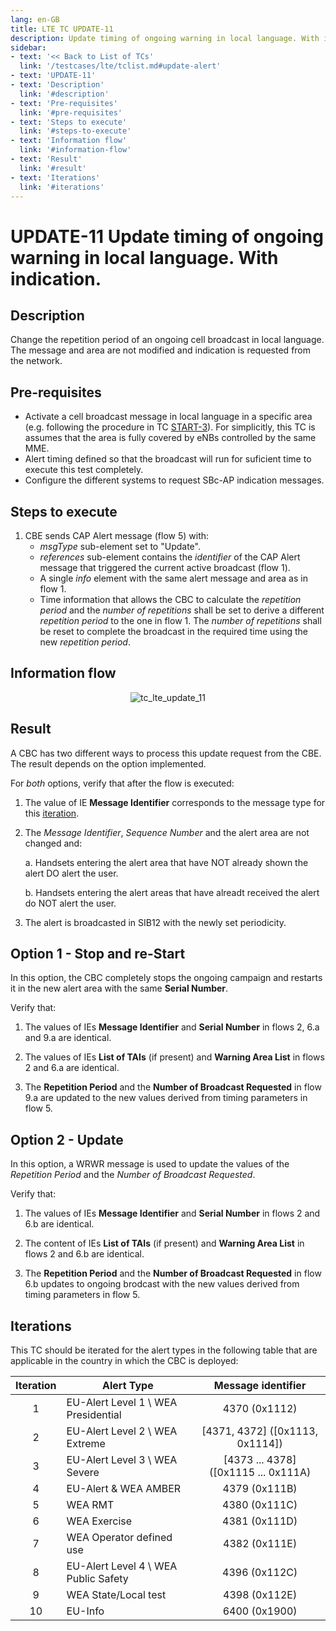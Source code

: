 ```yaml
---
lang: en-GB
title: LTE TC UPDATE-11
description: Update timing of ongoing warning in local language. With indication.
sidebar:
- text: '<< Back to List of TCs'
  link: '/testcases/lte/tclist.md#update-alert'
- text: 'UPDATE-11'
- text: 'Description'
  link: '#description'
- text: 'Pre-requisites'
  link: '#pre-requisites'
- text: 'Steps to execute'
  link: '#steps-to-execute'
- text: 'Information flow'
  link: '#information-flow'
- text: 'Result'
  link: '#result'
- text: 'Iterations'
  link: '#iterations'
---
```


# **UPDATE-11** Update timing of ongoing warning in local language. With indication.

## Description

Change the repetition period of an ongoing cell broadcast in local language.
The message and area are not modified and indication is requested from the 
network.

## Pre-requisites

* Activate a cell broadcast message in local language in a specific area (e.g. 
  following the procedure in TC [START-3](/testcases/lte/start/tc3)). For 
  simplicitly, this TC is assumes that the area is fully covered by eNBs 
  controlled by the same MME.
* Alert timing defined so that the broadcast will run for suficient time to 
  execute this test completely.
* Configure the different systems to request SBc-AP indication messages.

## Steps to execute

1. CBE sends CAP Alert message (flow 5) with:
   - *msgType* sub-element set to "Update".
   - *references* sub-element contains the *identifier* of the CAP Alert 
     message that triggered the current active broadcast (flow 1).
   - A single *info* element with the same alert message and area as in flow 1.
   - Time information that allows the CBC to calculate the *repetition period*
     and the *number of repetitions* shall be set to derive a different 
     *repetition period* to the one in flow 1. The *number of repetitions* 
     shall be reset to complete the broadcast in the required time using the
     new *repetition period*.

## Information flow

<div style="text-align: center;">

![tc_lte_update_11](/assets/img/flows/lte/update/tc_lte_update_11.svg)

</div>

## Result

A CBC has two different ways to process this update request from the CBE. The 
result depends on the option implemented.

For *both* options, verify that after the flow is executed:

1. The value of IE **Message Identifier** corresponds to the message type for
   this [iteration](/testcases/lte/update/tc11/#iterations).

2. The *Message Identifier*, *Sequence Number* and the alert area are not 
   changed and:
   
   a. Handsets entering the alert area that have NOT already shown the alert DO
      alert the user.
 
   b. Handsets entering the alert areas that have alreadt received the alert do 
      NOT alert the user.

3. The alert is broadcasted in SIB12 with the newly set periodicity.

## Option 1 - Stop and re-Start

In this option, the CBC completely stops the ongoing campaign and restarts it 
in the new alert area with the same **Serial Number**.

Verify that:

1. The values of IEs **Message Identifier** and **Serial Number** in flows 2,
   6.a and 9.a are identical.

2. The values of IEs **List of TAIs** (if present) and **Warning Area List** in 
   flows 2 and 6.a are identical.

3. The **Repetition Period** and the **Number of Broadcast Requested** in flow 
   9.a are updated to the new values derived from timing parameters in flow 5.


## Option 2 - Update

In this option, a WRWR message is used to update the values of the *Repetition
Period* and the *Number of Broadcast Requested*.

Verify that:

1. The values of IEs **Message Identifier** and **Serial Number** in flows 2 
   and 6.b are identical.

2. The content of IEs **List of TAIs** (if present) and **Warning Area List** 
   in flows 2 and 6.b are identical.

3. The **Repetition Period** and the **Number of Broadcast Requested** in flow
   6.b updates to ongoing brodcast with the new values derived from timing 
   parameters in flow 5.

## Iterations

This TC should be iterated for the alert types in the following table that are
applicable in the country in which the CBC is deployed:

| Iteration | Alert Type | Message identifier |
|:---:| ------------ |:------------------:|
| 1 | EU-Alert Level 1 \ WEA Presidential | 4370 (0x1112) |
| 2 | EU-Alert Level 2 \ WEA Extreme | [4371, 4372] ([0x1113, 0x1114]) |
| 3 | EU-Alert Level 3 \ WEA Severe | [4373 ... 4378] ([0x1115 ... 0x111A) |
| 4 | EU-Alert & WEA AMBER | 4379 (0x111B) |
| 5 | WEA RMT | 4380 (0x111C) |
| 6 | WEA Exercise | 4381 (0x111D) |
| 7 | WEA Operator defined use | 4382 (0x111E) |
| 8 | EU-Alert Level 4 \ WEA Public Safety | 4396 (0x112C) |
| 9 | WEA State/Local test | 4398 (0x112E) |
| 10 | EU-Info | 6400 (0x1900) |
